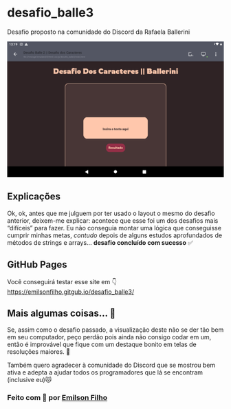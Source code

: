 # desafio_balle3
Desafio proposto na comunidade do Discord da Rafaela Ballerini 

![Imagem Demonstrativa](img/Screenshot_20220213-131943.png)

## Explicações 
Ok, ok, antes que me julguem por ter usado o layout o mesmo do desafio anterior, deixem-me explicar: acontece que esse foi um dos desafios mais “difíceis” para fazer. Eu não conseguia montar uma lógica que conseguisse cumprir minhas metas, *contudo* depois de alguns estudos aprofundados de métodos de strings e arrays... **desafio concluído com sucesso** ✅

## GitHub Pages 
Você conseguirá testar esse site em 👇
<https://emilsonfilho.gitgub.io/desafio_balle3/> 

## Mais algumas coisas... 👾
Se, assim como o desafio passado, a visualização deste não se der tão bem em seu computador, peço perdão pois ainda não consigo codar em um, então é improvável que fique com um destaque bonito em telas de resoluções maiores. 🌾

Também quero agradecer à comunidade do Discord que se mostrou bem ativa e adepta a ajudar todos os programadores que lá se encontram (inclusive eu)😻

### Feito com 🤍 por [Emilson Filho](https://github.com/emilsonfilho/)
